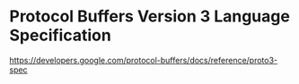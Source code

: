 Protocol Buffers Version 3 Language Specification
==================================

https://developers.google.com/protocol-buffers/docs/reference/proto3-spec